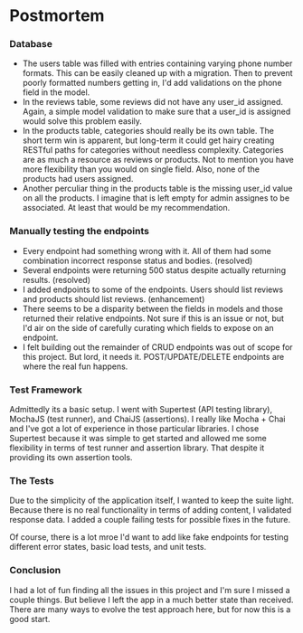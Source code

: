 # Postmortem

### Database

* The users table was filled with entries containing varying phone number formats. This can be easily cleaned up with a migration. Then to prevent poorly formatted numbers getting in, I'd add validations on the phone field in the model.
* In the reviews table, some reviews did not have any user_id assigned. Again, a simple model validation to make sure that a user_id is assigned would solve this problem easily.
* In the products table, categories should really be its own table. The short term win is apparent, but long-term it could get hairy creating RESTful paths for categories without needless complexity. Categories are as much a resource as reviews or products. Not to mention you have more flexibility than you would on single field. Also, none of the products had users assigned.
* Another perculiar thing in the products table is the missing user_id value on all the products. I imagine that is left empty for admin assignes to be associated. At least that would be my recommendation.

### Manually testing the endpoints

* Every endpoint had something wrong with it. All of them had some combination incorrect response status and bodies. (resolved)
* Several endpoints were returning 500 status despite actually returning results. (resolved)
* I added endpoints to some of the endpoints. Users should list reviews and products should list reviews. (enhancement)
* There seems to be a disparity between the fields in models and those returned their relative endpoints. Not sure if this is an issue or not, but I'd air on the side of carefully curating which fields to expose on an endpoint.
* I felt building out the remainder of CRUD endpoints was out of scope for this project. But lord, it needs it. POST/UPDATE/DELETE endpoints are where the real fun happens.


### Test Framework

Admittedly its a basic setup. I went with Supertest (API testing library), MochaJS (test runner), and ChaiJS (assertions). I really like Mocha + Chai and I've got a lot of experience in those particular libraries. I chose Supertest because it was simple to get started and allowed me some flexibility in terms of test runner and assertion library. That despite it providing its own assertion tools.


### The Tests

Due to the simplicity of the application itself, I wanted to keep the suite light. Because there is no real functionality in terms of adding content, I validated response data. I added a couple failing tests for possible fixes in the future.

Of course, there is a lot mroe I'd want to add like fake endpoints for testing different error states, basic load tests, and unit tests.


### Conclusion

I had a lot of fun finding all the issues in this project and I'm sure I missed a couple things. But believe I left the app in a much better state than received. There are many ways to evolve the test approach here, but for now this is a good start.

